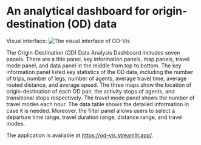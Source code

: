 # An analytical dashboard for origin-destination (OD) data

Visual interface:
![The visual interface of OD-Vis](/../main/OD_dashboard.png)

The Origin-Destination (OD) Data Analysis Dashboard includes seven panels. There are a title panel, key information panels, map panels, travel mode panel, and data panel in the middle from top to bottom. The key information panel listed key statistics of the OD data, including the number of trips, number of legs, number of agents, average travel time, average routed distance, and average speed. The three maps show the location of origin-destination of each OD pair, the activity stops of agents, and transitional stops respectively. The travel mode panel shows the number of travel modes each hour. The data table shows the detailed information in case it is needed. Moreover, the filter panel allows users to select a departure time range, travel duration range, distance range, and travel modes. 

The application is available at https://od-vis.streamlit.app/.
